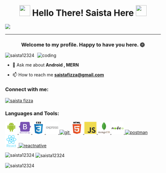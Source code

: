 <h1 align="center"><img src="https://emojibook.org/wp-content/uploads/2022/03/1-14-78.png" width="35px" height="35px"></img> Hello There! Saista Here  <img src="https://cdn3.emoji.gg/emojis/6186-developer-bot.gif" width="35px" height="35px"></img></h1>
<img src = "https://www.internetcreation.net/wp-content/uploads/2015/04/banner-web-development-1500x491.png">
<hr>
<h3 align="center" color="red">Welcome to my profile. Happy to have you here. 🌞</h3>

<img align="right" alt="coding" width="400" scr ="![image](https://user-images.githubusercontent.com/99351697/202681814-fcc71351-b4e1-47c7-bcbc-1c2bae33637f.png)
">
<p align="left"> <img src="https://komarev.com/ghpvc/?username=saista12324&label=Profile%20views&color=0e75b6&style=flat" alt="saista12324" /> </p>

- 💬 Ask me about **Android , MERN**

- 📫 How to reach me **saistafizza@gmail.com**

<h3 align="left">Connect with me:</h3>
<p align="left">
<a href="https://linkedin.com/in/saista fizza" target="blank"><img align="center" src="https://raw.githubusercontent.com/rahuldkjain/github-profile-readme-generator/master/src/images/icons/Social/linked-in-alt.svg" alt="saista fizza" height="30" width="40" /></a>
</p>

<h3 align="left">Languages and Tools:</h3>
<p align="left"> <a href="https://developer.android.com" target="_blank" rel="noreferrer"> <img src="https://raw.githubusercontent.com/devicons/devicon/master/icons/android/android-original-wordmark.svg" alt="android" width="40" height="40"/> </a> <a href="https://getbootstrap.com" target="_blank" rel="noreferrer"> <img src="https://raw.githubusercontent.com/devicons/devicon/master/icons/bootstrap/bootstrap-plain-wordmark.svg" alt="bootstrap" width="40" height="40"/> </a> <a href="https://www.w3schools.com/css/" target="_blank" rel="noreferrer"> <img src="https://raw.githubusercontent.com/devicons/devicon/master/icons/css3/css3-original-wordmark.svg" alt="css3" width="40" height="40"/> </a> <a href="https://expressjs.com" target="_blank" rel="noreferrer"> <img src="https://raw.githubusercontent.com/devicons/devicon/master/icons/express/express-original-wordmark.svg" alt="express" width="40" height="40"/> </a> <a href="https://git-scm.com/" target="_blank" rel="noreferrer"> <img src="https://www.vectorlogo.zone/logos/git-scm/git-scm-icon.svg" alt="git" width="40" height="40"/> </a> <a href="https://www.w3.org/html/" target="_blank" rel="noreferrer"> <img src="https://raw.githubusercontent.com/devicons/devicon/master/icons/html5/html5-original-wordmark.svg" alt="html5" width="40" height="40"/> </a> <a href="https://developer.mozilla.org/en-US/docs/Web/JavaScript" target="_blank" rel="noreferrer"> <img src="https://raw.githubusercontent.com/devicons/devicon/master/icons/javascript/javascript-original.svg" alt="javascript" width="40" height="40"/> </a> <a href="https://www.mongodb.com/" target="_blank" rel="noreferrer"> <img src="https://raw.githubusercontent.com/devicons/devicon/master/icons/mongodb/mongodb-original-wordmark.svg" alt="mongodb" width="40" height="40"/> </a> <a href="https://nodejs.org" target="_blank" rel="noreferrer"> <img src="https://raw.githubusercontent.com/devicons/devicon/master/icons/nodejs/nodejs-original-wordmark.svg" alt="nodejs" width="40" height="40"/> </a> <a href="https://postman.com" target="_blank" rel="noreferrer"> <img src="https://www.vectorlogo.zone/logos/getpostman/getpostman-icon.svg" alt="postman" width="40" height="40"/> </a> <a href="https://reactjs.org/" target="_blank" rel="noreferrer"> <img src="https://raw.githubusercontent.com/devicons/devicon/master/icons/react/react-original-wordmark.svg" alt="react" width="40" height="40"/> </a> <a href="https://reactnative.dev/" target="_blank" rel="noreferrer"> <img src="https://reactnative.dev/img/header_logo.svg" alt="reactnative" width="40" height="40"/> </a> </p>

<p><img align="left" src="https://github-readme-stats.vercel.app/api/top-langs?username=saista12324&show_icons=true&locale=en&layout=compact" alt="saista12324" /></p>

<p>&nbsp;<img align="center" src="https://github-readme-stats.vercel.app/api?username=saista12324&show_icons=true&locale=en" alt="saista12324" /></p>

<p><img align="center" src="https://github-readme-streak-stats.herokuapp.com/?user=saista12324&" alt="saista12324" /></p>
